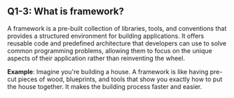 ## Q1-3: What is framework?

A framework is a pre-built collection of libraries, tools, and conventions that provides a structured environment for building applications. It offers reusable code and predefined architecture that developers can use to solve common programming problems, allowing them to focus on the unique aspects of their application rather than reinventing the wheel.

**Example**: Imagine you're building a house. A framework is like having pre-cut pieces of wood, blueprints, and tools that show you exactly how to put the house together. It makes the building process faster and easier.